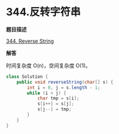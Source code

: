 # 344.反转字符串

**题目描述**

[344. Reverse String](https://leetcode-cn.com/problems/reverse-string/)

**解答**

时间复杂度 O(n)，空间复杂度 O(1)。

```java
class Solution {
    public void reverseString(char[] s) {
        int i = 0, j = s.length - 1;
        while (i < j) {
            char tmp = s[i];
            s[i++] = s[j];
            s[j--] = tmp;
        }
    }
}
```